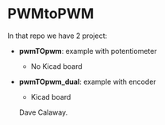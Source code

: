 # PWMtoPWM

In that repo we have 2 project:
- **pwmTOpwm**: example with potentiometer
  - No Kicad board
- **pwmTOpwm_dual**: example with encoder
  - Kicad board
  
  
  Dave Calaway.
